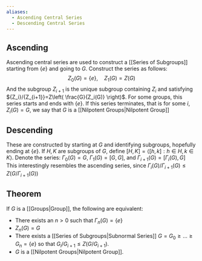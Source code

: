 ```yaml
---
aliases:
  - Ascending Central Series
  - Descending Central Series
---
```

## Ascending
Ascending central series are used to construct a [[Series of Subgroups]] starting from $\{ e \}$ and going to $G$. Construct the series as follows:
$$Z_{0}(G)=\{ e \},\quad Z_{1}(G)=Z(G)$$
And the subgroup $Z_{i+1}$ is the unique subgroup containing $Z_i$ and satisfying ${Z_i}/{Z_{i+1}}=Z\left( \frac{G}{Z_i(G)} \right)$. 
For some groups, this series starts and ends with $\{ e \}$. If this series terminates, that is for some $i$, $Z_i(G)=G$, we say that $G$ is a [[Nilpotent Groups|Nilpotent Group]]
## Descending
These are constructed by starting at $G$ and identifying subgroups, hopefully ending at $\{ e \}$. 
If $H,K$ are subgroups of $G$, define $[H,K]=\left< [h,k]:h\in H, k\in K \right>$.
Denote the series: $\Gamma_{0}(G)=G$, $\Gamma_{1}(G)=[G,G]$, and $\Gamma_{i+1}(G)=[\Gamma_i(G),G]$
This interestingly resembles the ascending series, since
$\Gamma_i(G) /\Gamma_{i+1}(G)\leq Z(G / \Gamma_{i+1}(G))$
## Theorem
If $G$ is a [[Groups|Group]], the following are equivalent:
- There exists an $n>0$ such that $\Gamma_n(G)=\{ e \}$
- $Z_n(G)=G$
- There exists a [[Series of Subgroups|Subnormal Series]] $G=G_{0}\geq\dots\geq G_n=\{ e \}$ so that $G_i /G_{i+1}\leq Z(G/G_{i+1})$.
- $G$ is a [[Nilpotent Groups|Nilpotent Group]].
